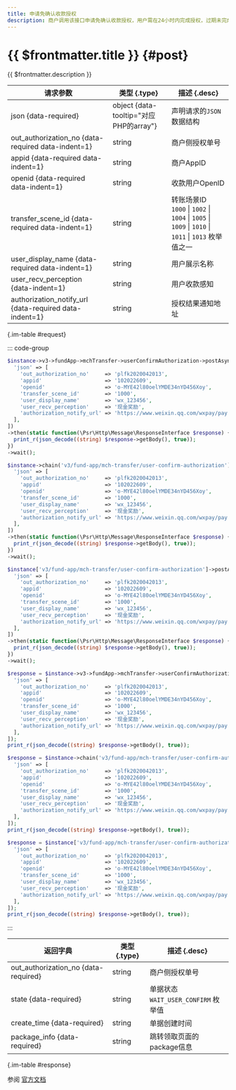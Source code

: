 ```yaml
---
title: 申请免确认收款授权
description: 商户调用该接口申请免确认收款授权，用户需在24小时内完成授权，过期未完成需更换单号重新操作。注：单个商户的接口频率限制为50次/s
---
```


# {{ $frontmatter.title }} {#post}

{{ $frontmatter.description }}

| 请求参数 | 类型 {.type} | 描述 {.desc}
| --- | --- | ---
| json {data-required} | object {data-tooltip="对应PHP的array"} | 声明请求的`JSON`数据结构
| out_authorization_no {data-required data-indent=1} | string | 商户侧授权单号
| appid {data-required data-indent=1} | string | 商户AppID
| openid {data-required data-indent=1} | string | 收款用户OpenID
| transfer_scene_id {data-required data-indent=1} | string | 转账场景ID<br/>`1000` \| `1002` \| `1004` \| `1005` \| `1009` \| `1010` \| `1011` \| `1013` 枚举值之一
| user_display_name {data-required data-indent=1} | string | 用户展示名称
| user_recv_perception {data-indent=1} | string | 用户收款感知
| authorization_notify_url {data-required data-indent=1} | string | 授权结果通知地址

{.im-table #request}

::: code-group

```php [异步纯链式]
$instance->v3->fundApp->mchTransfer->userConfirmAuthorization->postAsync([
  'json' => [
    'out_authorization_no'     => 'plfk2020042013',
    'appid'                    => '102022609',
    'openid'                   => 'o-MYE42l80oelYMDE34nYD456Xoy',
    'transfer_scene_id'        => '1000',
    'user_display_name'        => 'wx_123456',
    'user_recv_perception'     => '现金奖励',
    'authorization_notify_url' => 'https://www.weixin.qq.com/wxpay/pay.php',
  ],
])
->then(static function(\Psr\Http\Message\ResponseInterface $response) {
  print_r(json_decode((string) $response->getBody(), true));
})
->wait();
```

```php [异步声明式]
$instance->chain('v3/fund-app/mch-transfer/user-confirm-authorization')->postAsync([
  'json' => [
    'out_authorization_no'     => 'plfk2020042013',
    'appid'                    => '102022609',
    'openid'                   => 'o-MYE42l80oelYMDE34nYD456Xoy',
    'transfer_scene_id'        => '1000',
    'user_display_name'        => 'wx_123456',
    'user_recv_perception'     => '现金奖励',
    'authorization_notify_url' => 'https://www.weixin.qq.com/wxpay/pay.php',
  ],
])
->then(static function(\Psr\Http\Message\ResponseInterface $response) {
  print_r(json_decode((string) $response->getBody(), true));
})
->wait();
```

```php [异步属性式]
$instance['v3/fund-app/mch-transfer/user-confirm-authorization']->postAsync([
  'json' => [
    'out_authorization_no'     => 'plfk2020042013',
    'appid'                    => '102022609',
    'openid'                   => 'o-MYE42l80oelYMDE34nYD456Xoy',
    'transfer_scene_id'        => '1000',
    'user_display_name'        => 'wx_123456',
    'user_recv_perception'     => '现金奖励',
    'authorization_notify_url' => 'https://www.weixin.qq.com/wxpay/pay.php',
  ],
])
->then(static function(\Psr\Http\Message\ResponseInterface $response) {
  print_r(json_decode((string) $response->getBody(), true));
})
->wait();
```

```php [同步纯链式]
$response = $instance->v3->fundApp->mchTransfer->userConfirmAuthorization->post([
  'json' => [
    'out_authorization_no'     => 'plfk2020042013',
    'appid'                    => '102022609',
    'openid'                   => 'o-MYE42l80oelYMDE34nYD456Xoy',
    'transfer_scene_id'        => '1000',
    'user_display_name'        => 'wx_123456',
    'user_recv_perception'     => '现金奖励',
    'authorization_notify_url' => 'https://www.weixin.qq.com/wxpay/pay.php',
  ],
]);
print_r(json_decode((string) $response->getBody(), true));
```

```php [同步声明式]
$response = $instance->chain('v3/fund-app/mch-transfer/user-confirm-authorization')->post([
  'json' => [
    'out_authorization_no'     => 'plfk2020042013',
    'appid'                    => '102022609',
    'openid'                   => 'o-MYE42l80oelYMDE34nYD456Xoy',
    'transfer_scene_id'        => '1000',
    'user_display_name'        => 'wx_123456',
    'user_recv_perception'     => '现金奖励',
    'authorization_notify_url' => 'https://www.weixin.qq.com/wxpay/pay.php',
  ],
]);
print_r(json_decode((string) $response->getBody(), true));
```

```php [同步属性式]
$response = $instance['v3/fund-app/mch-transfer/user-confirm-authorization']->post([
  'json' => [
    'out_authorization_no'     => 'plfk2020042013',
    'appid'                    => '102022609',
    'openid'                   => 'o-MYE42l80oelYMDE34nYD456Xoy',
    'transfer_scene_id'        => '1000',
    'user_display_name'        => 'wx_123456',
    'user_recv_perception'     => '现金奖励',
    'authorization_notify_url' => 'https://www.weixin.qq.com/wxpay/pay.php',
  ],
]);
print_r(json_decode((string) $response->getBody(), true));
```

:::

| 返回字典 | 类型 {.type} | 描述 {.desc}
| --- | --- | ---
| out_authorization_no {data-required} | string | 商户侧授权单号
| state {data-required} | string | 单据状态<br/>`WAIT_USER_CONFIRM` 枚举值
| create_time {data-required} | string | 单据创建时间
| package_info {data-required} | string | 跳转领取页面的package信息

{.im-table #response}

参阅 [官方文档](https://pay.weixin.qq.com/doc/v3/merchant/4015901167)
